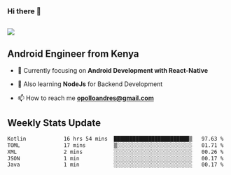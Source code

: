 ### Hi there 👋
<h2 align="left"><img src="https://readme-typing-svg.herokuapp.com?color=000000&lines=I'm+Andrew+Opollo😊;Welcome+to+my+Github😜"> </h2>

## Android Engineer from Kenya


- 🌱 Currently focusing on **Android Development with React-Native**

- 🔭 Also learning **NodeJs** for Backend Development

- 📫 How to reach me **opolloandres@gmail.com**


## Weekly Stats Update
<!--START_SECTION:waka-->

```txt
Kotlin            16 hrs 54 mins  ████████████████████████▒   97.63 %
TOML              17 mins         ▒░░░░░░░░░░░░░░░░░░░░░░░░   01.71 %
XML               2 mins          ░░░░░░░░░░░░░░░░░░░░░░░░░   00.26 %
JSON              1 min           ░░░░░░░░░░░░░░░░░░░░░░░░░   00.17 %
Java              1 min           ░░░░░░░░░░░░░░░░░░░░░░░░░   00.17 %
```

<!--END_SECTION:waka-->



